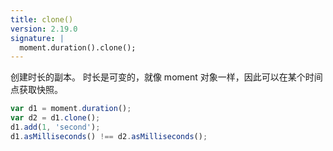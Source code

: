 ```yaml
---
title: clone()
version: 2.19.0
signature: |
  moment.duration().clone();
---
```


创建时长的副本。 
时长是可变的，就像 moment 对象一样，因此可以在某个时间点获取快照。

```javascript
var d1 = moment.duration();
var d2 = d1.clone();
d1.add(1, 'second');
d1.asMilliseconds() !== d2.asMilliseconds();
```
